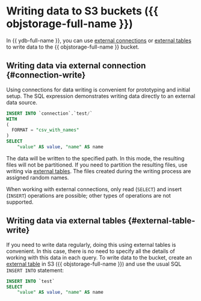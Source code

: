 # Writing data to S3 buckets ({{ objstorage-full-name }})

In {{ ydb-full-name }}, you can use [external connections](#connection-write) or [external tables](#external-table-write) to write data to the {{ objstorage-full-name }} bucket.

## Writing data via external connection {#connection-write}

Using connections for data writing is convenient for prototyping and initial setup. The SQL expression demonstrates writing data directly to an external data source.

```sql
INSERT INTO `connection`.`test/`
WITH
(
  FORMAT = "csv_with_names"
)
SELECT
    "value" AS value, "name" AS name
```

The data will be written to the specified path. In this mode, the resulting files will not be partitioned. If you need to partition the resulting files, use writing via [external tables](#external-table-write). The files created during the writing process are assigned random names.

When working with external connections, only read (`SELECT`) and insert (`INSERT`) operations are possible; other types of operations are not supported.

## Writing data via external tables {#external-table-write}

If you need to write data regularly, doing this using external tables is convenient. In this case, there is no need to specify all the details of working with this data in each query. To write data to the bucket, create an [external table](external_table.md) in S3 ({{ objstorage-full-name }}) and use the usual SQL `INSERT INTO` statement:

```sql
INSERT INTO `test`
SELECT
    "value" AS value, "name" AS name
```